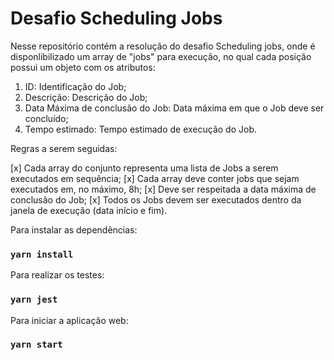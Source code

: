 # Desafio Scheduling Jobs

Nesse repositório contém a resolução do desafio Scheduling jobs, onde é disponlibilizado um array de "jobs" para execução, no qual cada posição possui um objeto com os atributos:

1. ID: Identificação do Job;
2. Descrição: Descrição do Job;
3. Data Máxima de conclusão do Job: Data máxima em que o Job deve ser concluído;
4. Tempo estimado: Tempo estimado de execução do Job.

Regras a serem seguidas:

[x] Cada array do conjunto representa uma lista de Jobs a serem executados em sequência;
[x] Cada array deve conter jobs que sejam executados em, no máximo, 8h;
[x] Deve ser respeitada a data máxima de conclusão do Job;
[x] Todos os Jobs devem ser executados dentro da janela de execução (data início e fim).

Para instalar as dependências:

### `yarn install`

Para realizar os testes:

### `yarn jest`

Para iniciar a aplicação web:

### `yarn start`
